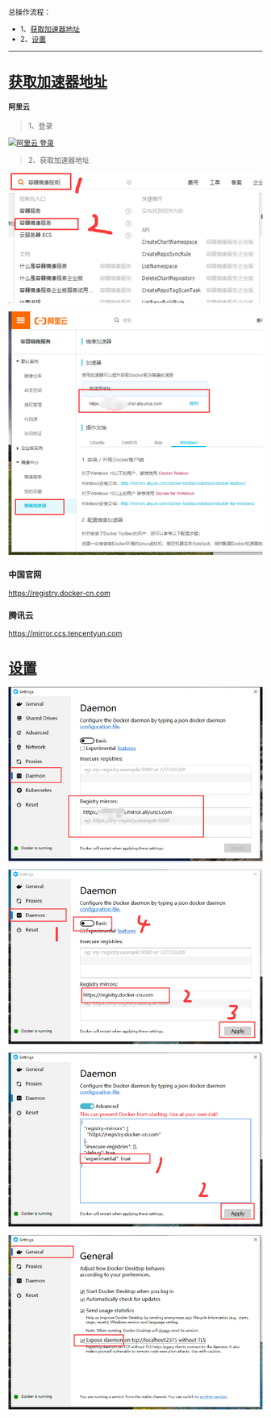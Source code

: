 总操作流程：
- 1、[获取加速器地址](#docker-01)
- 2、[设置](#docker-02)
***

# <a name="docker-01" href="#" >获取加速器地址</a>

#### 阿里云

> 1、登录

[![](https://img.shields.io/badge/阿里云-登录-red.svg "阿里云 登录")](https://homenew.console.aliyun.com/)

> 2、获取加速器地址

![](image/2-1.png)

![](image/2-2.png)

### 中国官网

https://registry.docker-cn.com

### 腾讯云

https://mirror.ccs.tencentyun.com

# <a name="docker-02" href="#" >设置</a>

![](image/2-3.png)

![](image/2-4.png)

![](image/2-5.png)

![](image/2-6.png)


